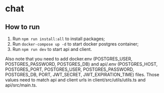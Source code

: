 # chat

## How to run

1. Run `npm run install:all` to install packages;
2. Run `docker-compose up -d` to start docker postgres container;
3. Run `npm run dev` to start api and client.

Also note that you need to add docker.env (POSTGRES_USER, POSTGRES_PASSWORD, POSTGRES_DB) and api/.env (POSTGRES_HOST, POSTGRES_PORT, POSTGRES_USER, POSTGRES_PASSWORD, POSTGRES_DB, PORT, JWT_SECRET, JWT_EXPIRATION_TIME) files. Those values need to match api and client urls in client/src/utils/utils.ts and api/src/main.ts.
